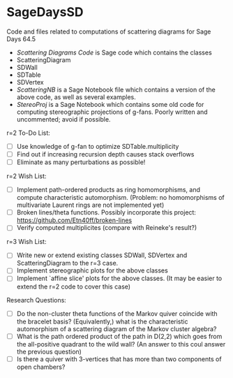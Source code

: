 # SageDaysSD
Code and files related to computations of scattering diagrams for Sage Days 64.5

 - *Scattering Diagrams Code* is Sage code which contains the classes
  - ScatteringDiagram
  - SDWall
  - SDTable
  - SDVertex
 - *ScatteringNB* is a Sage Notebook file which contains a version of the above code, as well as several examples.
 - *StereoProj* is a Sage Notebook which contains some old code for computing stereographic projections of g-fans.  Poorly written and uncommented; avoid if possible.

r=2 To-Do List:
 - [ ] Use knowledge of g-fan to optimize SDTable.multiplicity
 - [ ] Find out if increasing recursion depth causes stack overflows
 - [ ] Eliminate as many perturbations as possible!

r=2 Wish List:
 - [ ] Implement path-ordered products as ring homomorphisms, and compute characteristic automorphism. (Problem: no homomorphisms of multivariate Laurent rings are not implemented yet)
 - [ ] Broken lines/theta functions.  Possibly incorporate this project: https://github.com/Etn40ff/broken-lines
 - [ ] Verify computed multiplicites (compare with Reineke's result?)

r=3 Wish List:
 - [ ] Write new or extend existing classes SDWall, SDVertex and ScatteringDiagram to the r=3 case.
 - [ ] Implement stereographic plots for the above classes
 - [ ] Implement `affine slice' plots for the above classes.  (It may be easier to extend the r=2 code to cover this case)

Research Questions:
 - [ ] Do the non-cluster theta functions of the Markov quiver coincide with the bracelet basis?  (Equivalently,) what is the characteristic automorphism of a scattering diagram of the Markov cluster algebra?
 - [ ] What is the path ordered product of the path in D(2,2) which goes from the all-positive quadrant to the wild wall? (An answer to this coul answer the previous question)
 - [ ] Is there a quiver with 3-vertices that has more than two components of open chambers?
